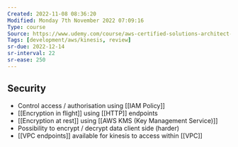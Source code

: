```yaml
---
Created: 2022-11-08 08:36:20
Modified: Monday 7th November 2022 07:09:16
Type: course
Source: https://www.udemy.com/course/aws-certified-solutions-architect-associate-saa-c01/?xref=E0Aed11STH4LPUQvCz0GJFABTmM=
Tags: [development/aws/kinesis, review]
sr-due: 2022-12-14
sr-interval: 22
sr-ease: 250
---
```


## Security

- Control access / authorisation using [[IAM Policy]]
- [[Encryption in flight]] using [[HTTP]] endpoints
- [[Encryption at rest]] using [[AWS KMS (Key Management Service)]]
- Possibility to encrypt / decrypt data client side (harder)
- [[VPC endpoints]] available for kinesis to access within [[VPC]]